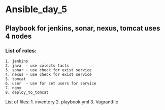 # Ansible_day_5
## Playbook for jenkins, sonar, nexus, tomcat uses 4 nodes  ##
### List of roles: ###
    1. jenkins
    2. java  - use colects facts
    3. sonar - use check for exist service
    4. nexus - use check for exist service
    5. tomcat 
    6. user  - use for set users for service 
    7. ngnx 
    8. deploy_to_tomcat 
List of files:
    1. inventory
    2. playbook.yml
    3. Vagrantfile
